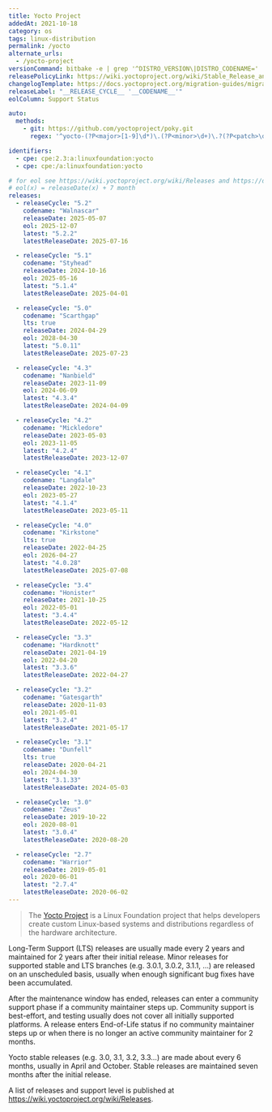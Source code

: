 ```yaml
---
title: Yocto Project
addedAt: 2021-10-18
category: os
tags: linux-distribution
permalink: /yocto
alternate_urls:
  - /yocto-project
versionCommand: bitbake -e | grep '^DISTRO_VERSION\|DISTRO_CODENAME='
releasePolicyLink: https://wiki.yoctoproject.org/wiki/Stable_Release_and_LTS
changelogTemplate: https://docs.yoctoproject.org/migration-guides/migration-__RELEASE_CYCLE__.html
releaseLabel: "__RELEASE_CYCLE__ '__CODENAME__'"
eolColumn: Support Status

auto:
  methods:
    - git: https://github.com/yoctoproject/poky.git
      regex: '^yocto-(?P<major>[1-9]\d*)\.(?P<minor>\d+)\.?(?P<patch>\d+)?$'

identifiers:
  - cpe: cpe:2.3:a:linuxfoundation:yocto
  - cpe: cpe:/a:linuxfoundation:yocto

# for eol see https://wiki.yoctoproject.org/wiki/Releases and https://docs.yoctoproject.org/dev/_images/releases.svg
# eol(x) = releaseDate(x) + 7 month
releases:
  - releaseCycle: "5.2"
    codename: "Walnascar"
    releaseDate: 2025-05-07
    eol: 2025-12-07
    latest: "5.2.2"
    latestReleaseDate: 2025-07-16

  - releaseCycle: "5.1"
    codename: "Styhead"
    releaseDate: 2024-10-16
    eol: 2025-05-16
    latest: "5.1.4"
    latestReleaseDate: 2025-04-01

  - releaseCycle: "5.0"
    codename: "Scarthgap"
    lts: true
    releaseDate: 2024-04-29
    eol: 2028-04-30
    latest: "5.0.11"
    latestReleaseDate: 2025-07-23

  - releaseCycle: "4.3"
    codename: "Nanbield"
    releaseDate: 2023-11-09
    eol: 2024-06-09
    latest: "4.3.4"
    latestReleaseDate: 2024-04-09

  - releaseCycle: "4.2"
    codename: "Mickledore"
    releaseDate: 2023-05-03
    eol: 2023-11-05
    latest: "4.2.4"
    latestReleaseDate: 2023-12-07

  - releaseCycle: "4.1"
    codename: "Langdale"
    releaseDate: 2022-10-23
    eol: 2023-05-27
    latest: "4.1.4"
    latestReleaseDate: 2023-05-11

  - releaseCycle: "4.0"
    codename: "Kirkstone"
    lts: true
    releaseDate: 2022-04-25
    eol: 2026-04-27
    latest: "4.0.28"
    latestReleaseDate: 2025-07-08

  - releaseCycle: "3.4"
    codename: "Honister"
    releaseDate: 2021-10-25
    eol: 2022-05-01
    latest: "3.4.4"
    latestReleaseDate: 2022-05-12

  - releaseCycle: "3.3"
    codename: "Hardknott"
    releaseDate: 2021-04-19
    eol: 2022-04-20
    latest: "3.3.6"
    latestReleaseDate: 2022-04-27

  - releaseCycle: "3.2"
    codename: "Gatesgarth"
    releaseDate: 2020-11-03
    eol: 2021-05-01
    latest: "3.2.4"
    latestReleaseDate: 2021-05-17

  - releaseCycle: "3.1"
    codename: "Dunfell"
    lts: true
    releaseDate: 2020-04-21
    eol: 2024-04-30
    latest: "3.1.33"
    latestReleaseDate: 2024-05-03

  - releaseCycle: "3.0"
    codename: "Zeus"
    releaseDate: 2019-10-22
    eol: 2020-08-01
    latest: "3.0.4"
    latestReleaseDate: 2020-08-20

  - releaseCycle: "2.7"
    codename: "Warrior"
    releaseDate: 2019-05-01
    eol: 2020-06-01
    latest: "2.7.4"
    latestReleaseDate: 2020-06-02
---
```


> The [Yocto Project](https://www.yoctoproject.org/) is a Linux Foundation project that helps
> developers create custom Linux-based systems and distributions regardless of the hardware
> architecture.

Long-Term Support (LTS) releases are usually made every 2 years and maintained for 2 years after
their initial release. Minor releases for supported stable and LTS branches (e.g. 3.0.1, 3.0.2,
3.1.1, …) are released on an unscheduled basis, usually when enough significant bug fixes have been
accumulated.

After the maintenance window has ended, releases can enter a community support phase if a
community maintainer steps up. Community support is best-effort, and testing usually does not cover
all initially supported platforms. A release enters End-of-Life status if no community maintainer
steps up or when there is no longer an active community maintainer for 2 months.

Yocto stable releases (e.g. 3.0, 3.1, 3.2, 3.3…) are made about every 6 months, usually in April
and October. Stable releases are maintained seven months after the initial release.

A list of releases and support level is published at <https://wiki.yoctoproject.org/wiki/Releases>.
